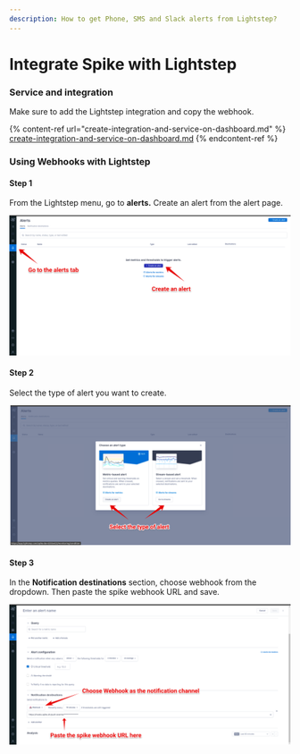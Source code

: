 ```yaml
---
description: How to get Phone, SMS and Slack alerts from Lightstep?
---
```


# Integrate Spike with Lightstep

### Service and integration

Make sure to add the Lightstep integration and copy the webhook.

{% content-ref url="create-integration-and-service-on-dashboard.md" %}
[create-integration-and-service-on-dashboard.md](create-integration-and-service-on-dashboard.md)
{% endcontent-ref %}

### Using Webhooks with Lightstep

#### Step 1

From the Lightstep menu, go to **alerts.** Create an alert from the alert page.

![](<../.gitbook/assets/Group 1 (5).png>)



#### Step 2

Select the type of alert you want to create.

![](<../.gitbook/assets/Group 2 (6).png>)



#### Step 3

In the **Notification destinations** section, choose webhook from the dropdown. Then paste the spike webhook URL and save.

![](<../.gitbook/assets/Group 3 (4).png>)





